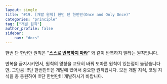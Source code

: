 ```yaml
---
layout: single
title: "#19. [개발 원칙] 한번 단 한번만(Once and Only Once)"
categories: "principle"
tag: ["개발 원칙"]
author_profile: false
sidebar: 
    nav: "docs"
---
```


한번 단 한번만 원칙은 "**[스스로 반복하지 마라](https://tango1202.github.io/principle/principle-dont-repeat-yourself/)**" 와 같이 반복하지 말라는 원칙입니다.

반복을 금지시키면서, 원칙의 명칭을 교묘히 바꿔 또따른 원칙이 있는점이 놀랍습니다만, 그만큼 !!!단 한번만!!!은 개발에 있어서 중요한 원칙입니다. 모든 개발 지식, 코딩 지식을 총 동원하여 !!!단 한번만!!! 개발하시기 바랍니다.
